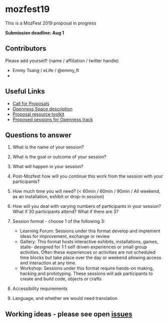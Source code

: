 # mozfest19
This is a MozFest 2019 proposal in progress

**Submission deadline: Aug 1**

## Contributors
Please add yourself! (name / affiliation / twitter handle)
* Emmy Tsang / eLife / @emmy_ft
*

## Useful Links
* [Call for Proposals](https://www.mozillafestival.org/en/proposals/)
* [Openness Space description](https://www.mozillafestival.org/en/spaces/openness/)
* [Proposal resource toolkit](https://www.mozillafestival.org/documents/21/mozfest-2019-session-proposal-guide.pdf)
* [Proposed sessions for Openness track](https://public.zenkit.com/collections/Mh_HcRV99/views/8w_cMlF4v?hide=views,workspaceLists,listName)

## Questions to answer
1. What is the name of your session? 
2. What is the goal or outcome of your session?
3. What will happen in your session?
4. Post-Mozfest how will you continue this work from the session with your participants?
5. How much time you will need? (< 60min / 60min / 90min / All weekend, as an installation, exhibit or drop-in session)
6. How will you deal with varying numbers of participants in your session? What if 30 participants attend? What if there are 3?
7. Session format - choose 1 of the following 3:
   * Learning Forum: Sessions under this format develop and implement ideas for improvement, exchange or review
   * Gallery: This format hosts interactive exhibits, installations, games, stalls- designed for 1:1 self driven experiences or small group activities. Often these experiences or activities are not scheduled time blocks but take place over the day or weekend allowing access and interaction at any time.
   * Workshop: Sessions under this format require hands-on making, hacking and prototyping. These sessions will ask participants to create and build code, objects or crafts

8. Accessibility requirements
9. Language, and whether we would need translation

## Working ideas - please see open [issues](https://github.com/emmyft/mozfest19/issues)



